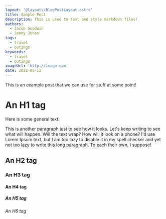 ```yaml
---
layout: '@layouts/BlogPostLayout.astro'
title: Sample Post
description: This is used to test and style markdown files!
authors:
  - Jacob Goodwin
  - Jenny Jones
tags:
  - travel
  - outings
keywords:
  - travel
  - outings
imageUrl: 'http://image.com'
date: 2022-06-12
---
```


This is an example post that we can use for stuff at some point!

# An H1 tag

Here is some general text.

This is another paragraph just to see how it looks. Let's keep writing to see what will happen. Will the text wrap? How will it look on a phone? I'd use Lorem Ipsum text, but I am too lazy to disable it in my spell checker and yet not too lazy to write this long paragraph. To each their own, I suppose!

## An H2 tag

### An H3 tag

#### An H4 tag

##### An H5 tag

###### An H6 tag
